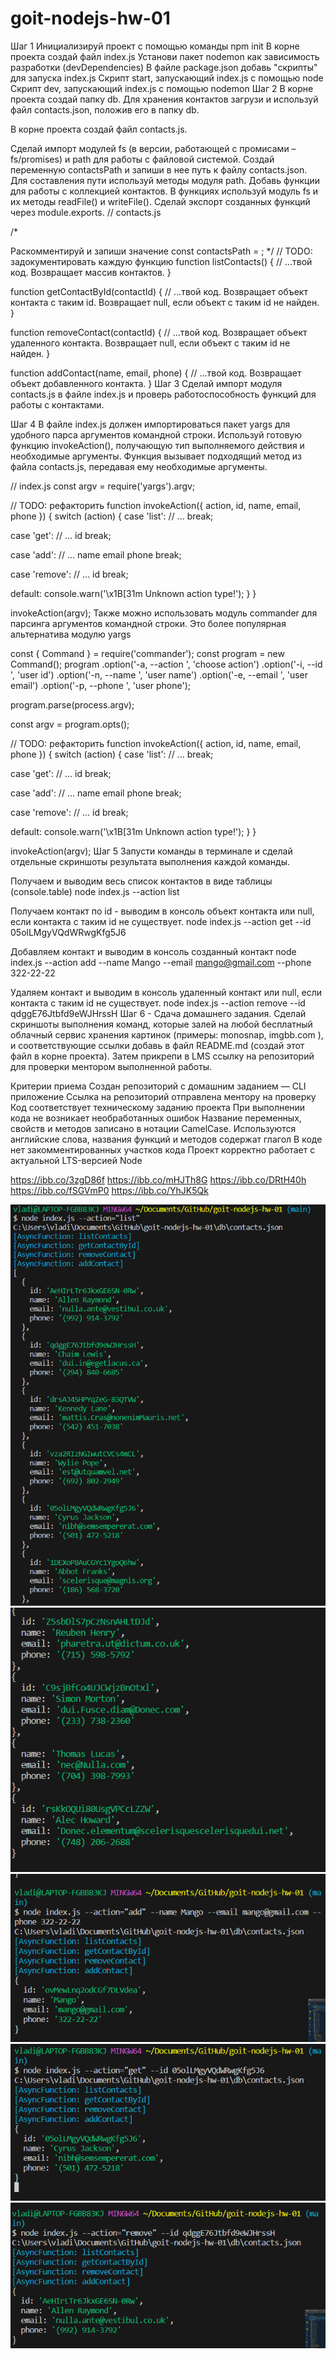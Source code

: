 # goit-nodejs-hw-01
Шаг 1 Инициализируй проект с помощью команды npm init В корне проекта создай файл index.js Установи пакет nodemon как зависимость разработки (devDependencies) В файле package.json добавь "скрипты" для запуска index.js Скрипт start, запускающий index.js с помощью node Скрипт dev, запускающий index.js с помощью nodemon Шаг 2 В корне проекта создай папку db. Для хранения контактов загрузи и используй файл contacts.json, положив его в папку db.

В корне проекта создай файл contacts.js.

Сделай импорт модулей fs (в версии, работающей с промисами – fs/promises) и path для работы с файловой системой. Создай переменную contactsPath и запиши в нее путь к файлу contacts.json. Для составления пути используй методы модуля path. Добавь функции для работы с коллекцией контактов. В функциях используй модуль fs и их методы readFile() и writeFile(). Сделай экспорт созданных функций через module.exports. // contacts.js

/*

Раскомментируй и запиши значение const contactsPath = ; */
// TODO: задокументировать каждую функцию function listContacts() { // ...твой код. Возвращает массив контактов. }

function getContactById(contactId) { // ...твой код. Возвращает объект контакта с таким id. Возвращает null, если объект с таким id не найден. }

function removeContact(contactId) { // ...твой код. Возвращает объект удаленного контакта. Возвращает null, если объект с таким id не найден. }

function addContact(name, email, phone) { // ...твой код. Возвращает объект добавленного контакта. } Шаг 3 Сделай импорт модуля contacts.js в файле index.js и проверь работоспособность функций для работы с контактами.

Шаг 4 В файле index.js должен импортироваться пакет yargs для удобного парса аргументов командной строки. Используй готовую функцию invokeAction(), получающую тип выполняемого действия и необходимые аргументы. Функция вызывает подходящий метод из файла contacts.js, передавая ему необходимые аргументы.

// index.js const argv = require('yargs').argv;

// TODO: рефакторить function invokeAction({ action, id, name, email, phone }) { switch (action) { case 'list': // ... break;

case 'get':
  // ... id
  break;

case 'add':
  // ... name email phone
  break;

case 'remove':
  // ... id
  break;

default:
  console.warn('\x1B[31m Unknown action type!');
} }

invokeAction(argv); Также можно использовать модуль commander для парсинга аргументов командной строки. Это более популярная альтернатива модулю yargs

const { Command } = require('commander'); const program = new Command(); program .option('-a, --action ', 'choose action') .option('-i, --id ', 'user id') .option('-n, --name ', 'user name') .option('-e, --email ', 'user email') .option('-p, --phone ', 'user phone');

program.parse(process.argv);

const argv = program.opts();

// TODO: рефакторить function invokeAction({ action, id, name, email, phone }) { switch (action) { case 'list': // ... break;

case 'get':
  // ... id
  break;

case 'add':
  // ... name email phone
  break;

case 'remove':
  // ... id
  break;

default:
  console.warn('\x1B[31m Unknown action type!');
} }

invokeAction(argv); Шаг 5 Запусти команды в терминале и сделай отдельные скриншоты результата выполнения каждой команды.

Получаем и выводим весь список контактов в виде таблицы (console.table)
node index.js --action list

Получаем контакт по id - выводим в консоль объект контакта или null, если контакта с таким id не существует.
node index.js --action get --id 05olLMgyVQdWRwgKfg5J6

Добавляем контакт и выводим в консоль созданный контакт
node index.js --action add --name Mango --email mango@gmail.com --phone 322-22-22

Удаляем контакт и выводим в консоль удаленный контакт или null, если контакта с таким id не существует.
node index.js --action remove --id qdggE76Jtbfd9eWJHrssH Шаг 6 - Сдача домашнего задания. Сделай скриншоты выполнения команд, которые залей на любой бесплатный облачный сервис хранения картинок (примеры: monosnap, imgbb.com ), и соответствующие ссылки добавь в файл README.md (создай этот файл в корне проекта). Затем прикрепи в LMS ссылку на репозиторий для проверки ментором выполненной работы.

Критерии приема Создан репозиторий с домашним заданием — CLI приложение Ссылка на репозиторий отправлена ментору на проверку Код соответствует техническому заданию проекта При выполнении кода не возникает необработанных ошибок Название переменных, свойств и методов записано в нотации СamelCase. Используются английские слова, названия функций и методов содержат глагол В коде нет закомментированных участков кода Проект корректно работает с актуальной LTS-версией Node


https://ibb.co/3zgD86f
https://ibb.co/mHJTh8G
https://ibb.co/DRtH40h
https://ibb.co/fSGVmP0
https://ibb.co/YhJK5Qk

![Alt text](action=list.png)
![Alt text](action=list1.png)
![Alt text](action=add.png)
![Alt text](action=get.png)
![Alt text](action=remove.png)
